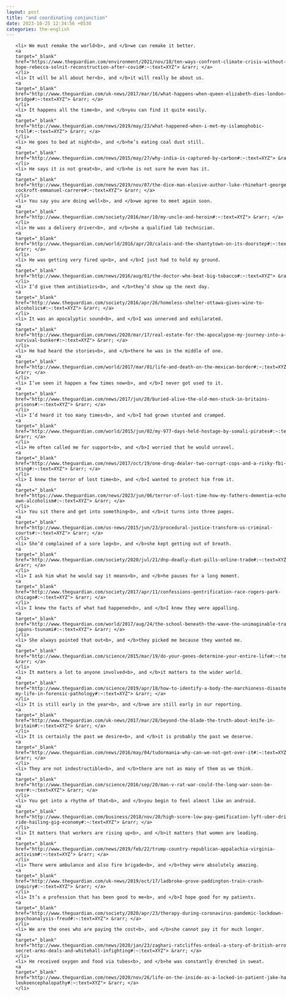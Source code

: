 ```yaml
---
layout: post
title: "and coordinating conjunction"
date: 2023-10-25 12:34:56 +0530
categories: the-english
---
```

<style>
@media only screen and (min-width: 768px) {
    ol {
        width: 768px;
        margin: 0 auto;
    }
  }
ol li {
    font-size: 18px;
    line-height: 1.5;
    padding-bottom: 8px;
}
</style>
<ol>

    <li> We must remake the world<b>, and </b>we can remake it better.
    <a 
    target="_blank" 
    href="https://www.theguardian.com/environment/2021/nov/18/ten-ways-confront-climate-crisis-without-losing-hope-rebecca-solnit-reconstruction-after-covid#:~:text=XYZ"> &rarr; </a>
    </li>
    <li> It will be all about her<b>, and </b>it will really be about us.
    <a 
    target="_blank" 
    href="http://www.theguardian.com/uk-news/2017/mar/16/what-happens-when-queen-elizabeth-dies-london-bridge#:~:text=XYZ"> &rarr; </a>
    </li>
    <li> It happens all the time<b>, and </b>you can find it quite easily.
    <a 
    target="_blank" 
    href="http://www.theguardian.com/news/2019/may/23/what-happened-when-i-met-my-islamophobic-troll#:~:text=XYZ"> &rarr; </a>
    </li>
    <li> He goes to bed at night<b>, and </b>he’s eating coal dust still.
    <a 
    target="_blank" 
    href="http://www.theguardian.com/news/2015/may/27/why-india-is-captured-by-carbon#:~:text=XYZ"> &rarr; </a>
    </li>
    <li> He says it is not great<b>, and </b>he is not sure he even has it.
    <a 
    target="_blank" 
    href="http://www.theguardian.com/news/2019/nov/07/the-dice-man-elusive-author-luke-rhinehart-george-cockroft-emmanuel-carrere#:~:text=XYZ"> &rarr; </a>
    </li>
    <li> You say you are doing well<b>, and </b>we agree to meet again soon.
    <a 
    target="_blank" 
    href="http://www.theguardian.com/society/2016/mar/10/my-uncle-and-heroin#:~:text=XYZ"> &rarr; </a>
    </li>
    <li> He was a delivery driver<b>, and </b>she a qualified lab technician.
    <a 
    target="_blank" 
    href="http://www.theguardian.com/world/2016/apr/20/calais-and-the-shantytown-on-its-doorstep#:~:text=XYZ"> &rarr; </a>
    </li>
    <li> He was getting very fired up<b>, and </b>I just had to hold my ground.
    <a 
    target="_blank" 
    href="http://www.theguardian.com/news/2016/aug/01/the-doctor-who-beat-big-tobacco#:~:text=XYZ"> &rarr; </a>
    </li>
    <li> I’d give them antibiotics<b>, and </b>they’d show up the next day.
    <a 
    target="_blank" 
    href="http://www.theguardian.com/society/2016/apr/26/homeless-shelter-ottawa-gives-wine-to-alcoholics#:~:text=XYZ"> &rarr; </a>
    </li>
    <li> It was an apocalyptic sound<b>, and </b>I was unnerved and exhilarated.
    <a 
    target="_blank" 
    href="http://www.theguardian.com/news/2020/mar/17/real-estate-for-the-apocalypse-my-journey-into-a-survival-bunker#:~:text=XYZ"> &rarr; </a>
    </li>
    <li> He had heard the stories<b>, and </b>there he was in the middle of one.
    <a 
    target="_blank" 
    href="http://www.theguardian.com/world/2017/mar/01/life-and-death-on-the-mexican-border#:~:text=XYZ"> &rarr; </a>
    </li>
    <li> I’ve seen it happen a few times now<b>, and </b>I never got used to it.
    <a 
    target="_blank" 
    href="http://www.theguardian.com/news/2017/jun/20/buried-alive-the-old-men-stuck-in-britains-prisons#:~:text=XYZ"> &rarr; </a>
    </li>
    <li> I’d heard it too many times<b>, and </b>I had grown stunted and cramped.
    <a 
    target="_blank" 
    href="http://www.theguardian.com/world/2015/jun/02/my-977-days-held-hostage-by-somali-pirates#:~:text=XYZ"> &rarr; </a>
    </li>
    <li> He often called me for support<b>, and </b>I worried that he would unravel.
    <a 
    target="_blank" 
    href="http://www.theguardian.com/news/2017/oct/19/one-drug-dealer-two-corrupt-cops-and-a-risky-fbi-sting#:~:text=XYZ"> &rarr; </a>
    </li>
    <li> I knew the terror of lost time<b>, and </b>I wanted to protect him from it.
    <a 
    target="_blank" 
    href="https://www.theguardian.com/news/2023/jun/06/terror-of-lost-time-how-my-fathers-dementia-echoed-my-own-alcoholism#:~:text=XYZ"> &rarr; </a>
    </li>
    <li> You sit there and get into something<b>, and </b>it turns into three pages.
    <a 
    target="_blank" 
    href="http://www.theguardian.com/us-news/2015/jun/23/procedural-justice-transform-us-criminal-courts#:~:text=XYZ"> &rarr; </a>
    </li>
    <li> She’d complained of a sore leg<b>, and </b>she kept getting out of breath.
    <a 
    target="_blank" 
    href="http://www.theguardian.com/society/2020/jul/21/dnp-deadly-diet-pills-online-trade#:~:text=XYZ"> &rarr; </a>
    </li>
    <li> I ask him what he would say it means<b>, and </b>he pauses for a long moment.
    <a 
    target="_blank" 
    href="http://www.theguardian.com/society/2017/apr/11/confessions-gentrification-race-rogers-park-chicago#:~:text=XYZ"> &rarr; </a>
    </li>
    <li> I knew the facts of what had happened<b>, and </b>I knew they were appalling.
    <a 
    target="_blank" 
    href="http://www.theguardian.com/world/2017/aug/24/the-school-beneath-the-wave-the-unimaginable-tragedy-of-japans-tsunami#:~:text=XYZ"> &rarr; </a>
    </li>
    <li> She always pointed that out<b>, and </b>they picked me because they wanted me.
    <a 
    target="_blank" 
    href="http://www.theguardian.com/science/2015/mar/19/do-your-genes-determine-your-entire-life#:~:text=XYZ"> &rarr; </a>
    </li>
    <li> It matters a lot to anyone involved<b>, and </b>it matters to the wider world.
    <a 
    target="_blank" 
    href="http://www.theguardian.com/science/2019/apr/18/how-to-identify-a-body-the-marchioness-disaster-and-my-life-in-forensic-pathology#:~:text=XYZ"> &rarr; </a>
    </li>
    <li> It is still early in the year<b>, and </b>we are still early in our reporting.
    <a 
    target="_blank" 
    href="http://www.theguardian.com/uk-news/2017/mar/28/beyond-the-blade-the-truth-about-knife-in-britain#:~:text=XYZ"> &rarr; </a>
    </li>
    <li> It is certainly the past we desire<b>, and </b>it is probably the past we deserve.
    <a 
    target="_blank" 
    href="http://www.theguardian.com/news/2016/may/04/tudormania-why-can-we-not-get-over-it#:~:text=XYZ"> &rarr; </a>
    </li>
    <li> They are not indestructible<b>, and </b>there are not as many of them as we think.
    <a 
    target="_blank" 
    href="http://www.theguardian.com/science/2016/sep/20/man-v-rat-war-could-the-long-war-soon-be-over#:~:text=XYZ"> &rarr; </a>
    </li>
    <li> You get into a rhythm of that<b>, and </b>you begin to feel almost like an android.
    <a 
    target="_blank" 
    href="http://www.theguardian.com/business/2018/nov/20/high-score-low-pay-gamification-lyft-uber-drivers-ride-hailing-gig-economy#:~:text=XYZ"> &rarr; </a>
    </li>
    <li> It matters that workers are rising up<b>, and </b>it matters that women are leading.
    <a 
    target="_blank" 
    href="http://www.theguardian.com/news/2019/feb/22/trump-country-republican-appalachia-virginia-activism#:~:text=XYZ"> &rarr; </a>
    </li>
    <li> There were ambulance and also fire brigade<b>, and </b>they were absolutely amazing.
    <a 
    target="_blank" 
    href="http://www.theguardian.com/uk-news/2019/oct/17/ladbroke-grove-paddington-train-crash-inquiry#:~:text=XYZ"> &rarr; </a>
    </li>
    <li> It’s a profession that has been good to me<b>, and </b>I hope good for my patients.
    <a 
    target="_blank" 
    href="http://www.theguardian.com/society/2020/apr/23/therapy-during-coronavirus-pandemic-lockdown-psychoanalysis-freud#:~:text=XYZ"> &rarr; </a>
    </li>
    <li> We are the ones who are paying the cost<b>, and </b>she cannot pay it for much longer.
    <a 
    target="_blank" 
    href="http://www.theguardian.com/news/2020/jan/23/zaghari-ratcliffes-ordeal-a-story-of-british-arrogance-secret-arms-deals-and-whitehall-infighting#:~:text=XYZ"> &rarr; </a>
    </li>
    <li> He received oxygen and food via tubes<b>, and </b>he was constantly drenched in sweat.
    <a 
    target="_blank" 
    href="http://www.theguardian.com/news/2020/nov/26/life-on-the-inside-as-a-locked-in-patient-jake-haendel-leukoencephalopathy#:~:text=XYZ"> &rarr; </a>
    </li>